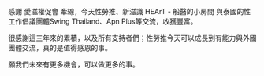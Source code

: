 ---
---
感謝 愛滋權促會 牽線，今天性勞推、新滋識 HEArT - 船醫的小房間 與泰國的性工作倡議團體Swing Thailand、Apn Plus等交流，收獲豐富。

很感謝這三年來的累積，以及所有支持者們；性勞推今天可以成長到有能力與外國團體交流，真的是值得感恩的事。

願我們未來有更多機會，可以做更多的事。